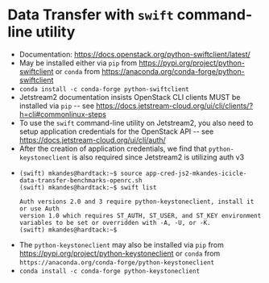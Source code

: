 # Data Transfer with `swift` command-line utility

- Documentation: https://docs.openstack.org/python-swiftclient/latest/
- May be installed either via `pip` from https://pypi.org/project/python-swiftclient or `conda` from https://anaconda.org/conda-forge/python-swiftclient
- `conda install -c conda-forge python-swiftclient`
- Jetstream2 documentation insists OpenStack CLI clients MUST be installed via `pip` -- see https://docs.jetstream-cloud.org/ui/cli/clients/?h=cli#commonlinux-steps
- To use the `swift` command-line utility on Jetstream2, you also need to setup application credentials for the OpenStack API -- see https://docs.jetstream-cloud.org/ui/cli/auth/
- After the creation of application credentials, we find that `python-keystoneclient` is also required since Jetstream2 is utilizing auth v3
- ```
  (swift) mkandes@hardtack:~$ source app-cred-js2-mkandes-icicle-data-transfer-benchmarks-openrc.sh
  (swift) mkandes@hardtack:~$ swift list

  Auth versions 2.0 and 3 require python-keystoneclient, install it or use Auth
  version 1.0 which requires ST_AUTH, ST_USER, and ST_KEY environment
  variables to be set or overridden with -A, -U, or -K.
  (swift) mkandes@hardtack:~$
  ```
- The `python-keystoneclient` may also be installed via `pip` from https://pypi.org/project/python-keystoneclient or `conda` from `https://anaconda.org/conda-forge/python-keystoneclient`
- `conda install -c conda-forge python-keystoneclient`
